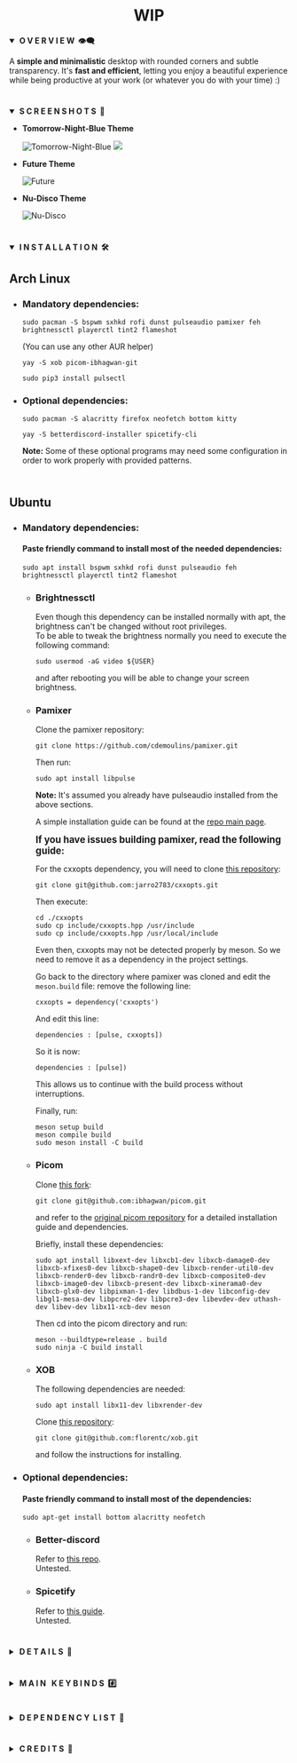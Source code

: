 <div align="center"> <h1><strong>WIP</strong></h1> </div>

<details open>
<summary><strong>&nbsp;O V E R V I E W &nbsp;👁️‍🗨️</strong></summary>

A **simple and minimalistic** desktop with rounded corners and subtle transparency. It's **fast and efficient**, letting you
enjoy a beautiful experience while being productive at your work (or whatever you do with your time) :)
</details>

# 

<details open>
<summary><strong>&nbsp;S C R E E N S H O T S &nbsp;📸</strong></summary>

* **Tomorrow-Night-Blue Theme**

	![Tomorrow-Night-Blue](screenshots/tomorrow1.png)
	![](screenshots/tomorrow2.png)

* **Future Theme**

	![Future](screenshots/future.png)

* **Nu-Disco Theme**

	![Nu-Disco](screenshots/nu-disco.png)
</details>

#

<details open>
<summary><strong>&nbsp;I N S T A L L A T I O N &nbsp;🛠</strong></summary>

## Arch Linux
* ### **Mandatory** dependencies:
	```console
	sudo pacman -S bspwm sxhkd rofi dunst pulseaudio pamixer feh brightnessctl playerctl tint2 flameshot
	```
	(You can use any other AUR helper)
	
	```console
	yay -S xob picom-ibhagwan-git
	```

	```console
	sudo pip3 install pulsectl
	```

* ### **Optional** dependencies:
	```console
	sudo pacman -S alacritty firefox neofetch bottom kitty
	```

	```console
	yay -S betterdiscord-installer spicetify-cli
	```

	**Note:** Some of these optional programs may need some configuration in order to work properly with provided patterns.

## <br>Ubuntu</br>
* ### **Mandatory** dependencies:
	#### Paste friendly command to install most of the needed dependencies:
	```
	sudo apt install bspwm sxhkd rofi dunst pulseaudio feh brightnessctl playerctl tint2 flameshot
	```

	* ### **Brightnessctl**
		Even though this dependency can be installed normally with apt, the brightness can't be changed without root privileges.  
		To be able to tweak the brightness normally you need to execute the following command:
		```
		sudo usermod -aG video ${USER}
		```
		and after rebooting you will be able to change your screen brightness.


	* ### **Pamixer**
		Clone the pamixer repository:
		```console
		git clone https://github.com/cdemoulins/pamixer.git
		```
	
		Then run:
		```console
		sudo apt install libpulse
		```

		**Note:** It's assumed you already have pulseaudio installed from the above sections.
	
		A simple installation guide can be found at the [repo main page](https://github.com/cdemoulins/pamixer#installation).
		
		<span style="font-size: 120%">**If you have issues building pamixer, read the following guide:**</span>
		
		
		For the cxxopts dependency, you will need to clone [this repository](https://github.com/jarro2783/cxxopts):
		```console
		git clone git@github.com:jarro2783/cxxopts.git
		```
		Then execute:
		```console
		cd ./cxxopts
		sudo cp include/cxxopts.hpp /usr/include
		sudo cp include/cxxopts.hpp /usr/local/include
		```

		Even then, cxxopts may not be detected properly by meson. So we need to remove it as a dependency in the 
		project settings.  
		
		Go back to the directory where pamixer was cloned and edit the ``meson.build`` file:
		remove the following line:
		```console
		cxxopts = dependency('cxxopts')
		```
		And edit this line:
		```console
		dependencies : [pulse, cxxopts])
		```
		So it is now:
		```console
		dependencies : [pulse])
		```

		This allows us to continue with the build process without interruptions.

		Finally, run:
		```console
		meson setup build
		meson compile build
		sudo meson install -C build
		```


	* ### **Picom**
		Clone [this fork](https://github.com/ibhagwan/picom):
		```console
		git clone git@github.com:ibhagwan/picom.git
		```
		and refer to the [original picom repository](https://github.com/yshui/picom#dependencies) for a detailed installation guide and dependencies.

		Briefly, install these dependencies:
		```console
		sudo apt install libxext-dev libxcb1-dev libxcb-damage0-dev libxcb-xfixes0-dev libxcb-shape0-dev libxcb-render-util0-dev libxcb-render0-dev libxcb-randr0-dev libxcb-composite0-dev libxcb-image0-dev libxcb-present-dev libxcb-xinerama0-dev libxcb-glx0-dev libpixman-1-dev libdbus-1-dev libconfig-dev libgl1-mesa-dev libpcre2-dev libpcre3-dev libevdev-dev uthash-dev libev-dev libx11-xcb-dev meson
		```

		Then cd into the picom directory and run:
		```console
		meson --buildtype=release . build
		sudo ninja -C build install
		``` 


    * ### **XOB**
		The following dependencies are needed:
		```console
		sudo apt install libx11-dev libxrender-dev
		```
		Clone [this repository](https://github.com/florentc/xob#installation):
		```console
		git clone git@github.com:florentc/xob.git
		```
		and follow the instructions for installing.


* ### **Optional** dependencies:
	#### Paste friendly command to install most of the dependencies:
	```console
	sudo apt-get install bottom alacritty neofetch
	```

	* ### Better-discord
		Refer to [this repo](https://gist.github.com/ObserverOfTime/d7e60eb9aa7fe837545c8cb77cf31172#install-betterdiscordctl).  
		Untested.

	* ### Spicetify
		Refer to [this guide](https://spicetify.app/docs/getting-started/simple-installation).  
		Untested.
</details>

#

<details>
<summary><strong>&nbsp;D E T A I L S &nbsp;📝</strong></summary>

| Attribute                | Using                  |
| -------------------------| -----------------------|
| WM                       | bspwm                  |
| Terminal                 | alacritty              |
| Shell                    | zsh                    |
| Editor                   | vscode                 |
| Compositor               | picom                  |
| Notifications            | dunst                  |
| Launcher                 | rofi                   |
| Bar                      | tint2                  |
| Volume/Brightness        | xob                    |
| Font                     | Caskaydia Cove         |
| Default theme            | Tomorrow-Night-Blue    |
</details>

#

<details>
<summary><strong>&nbsp;M A I N &nbsp; K E Y B I N D S &nbsp;#️⃣</strong></summary>

| Keybind                                 | Action                                                    |
|-----------------------------------------|-----------------------------------------------------------|
| <kbd>super + enter</kbd>                | Spawn terminal                                            |
| <kbd>super + ctrl + f</kbd>             | Spawn web browser                                         |
| <kbd>super + d</kbd>                    | Launch applications launcher                              |
| <kbd>super + w</kbd>                    | Close window                                              |
| <kbd>super + {0-9}</kbd>                | Change workspace                                          |
| <kbd>super + ]</kbd>                    | Change to next workspace                                  |
| <kbd>super + [</kbd>                    | Change to previous workspace                              |
| <kbd>super + shift + {0-9}</kbd>        | Move focused window to workspace                          |
| <kbd>super + s</kbd>                    | Set floating layout                                       |
| <kbd>super + t</kbd>                    | Set tiling layout                                         |
| <kbd>alt + esc</kbd>                    | Launch powermenu                                          |
</details>

#

<details>
<summary><strong>&nbsp;D E P E N D E N C Y  &nbsp;L I S T &nbsp;🔗</strong></summary>

* [pulsectl (pip)](https://pypi.org/project/pulsectl/)
* [bspwm](https://github.com/baskerville/bspwm)
* [sxhkd](https://github.com/baskerville/sxhkd)
* [picom (ibhagwan fork)](https://github.com/ibhagwan/picom)
* [rofi](https://github.com/davatorium/rofi)
* [dunst](https://github.com/dunst-project/dunst)
* [pulseaudio](https://wiki.archlinux.org/title/PulseAudio)
* [pamixer](https://github.com/cdemoulins/pamixer)
* [feh](https://github.com/derf/feh)
* [brightnessctl](https://github.com/Hummer12007/brightnessctl)
* [playerctl](https://github.com/altdesktop/playerctl)
* [xob](https://github.com/florentc/xob)
* [tint2](https://gitlab.com/o9000/tint2)
* [flameshot](https://github.com/flameshot-org/flameshot)
* [firefox (Optional)](https://www.mozilla.org/en-US/firefox/new/)
* [alacritty (Optional)](https://github.com/alacritty/alacritty)
* [better-discord (Optional)](https://betterdiscord.app/)
* [spicetify (Optional)](https://spicetify.app/)
* [neofetch (Optional)](https://github.com/dylanaraps/neofetch)
* [bottom (Optional)](https://github.com/ClementTsang/bottom)
</details>

#

<details>
<summary><strong>&nbsp;C R E D I T S &nbsp;👥</strong></summary>

* Desktop ported by [@daavidrgz](https://github.com/daavidrgz)
* Original author [@joni22u](https://github.com/joni22u/)
</details>
